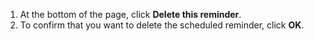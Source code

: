 1. At the bottom of the page, click **Delete this reminder**.
1. To confirm that you want to delete the scheduled reminder, click **OK**.
